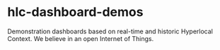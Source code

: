 # hlc-dashboard-demos
Demonstration dashboards based on real-time and historic Hyperlocal Context.  We believe in an open Internet of Things.
